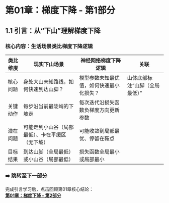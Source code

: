# 第01章：梯度下降 - 第1部分
## 1.1 引言：从“下山”理解梯度下降
### 核心内容：生活场景类比梯度下降逻辑  
| 类比维度       | 现实下山场景                                                             | 神经网络梯度下降逻辑                     | 关联                          |
|----------------|--------------------------------------------------------------------------|------------------------------------------|---------------------------------------|
| 核心问题       | 身处大山未知路线，如何快速到达山脚？                                     | 模型参数未知最优值，如何快速最小化损失？ | 山体底部标注“山脚（全局最低）”                       |
| 关键动作       | 每步沿当前最陡峭的下坡走                                                 | 每次迭代沿损失函数负梯度方向更新参数     |                      |
| 潜在问题       | 可能走到小山谷（局部最低）、卡在平缓区（无下坡）                         | 可能收敛到局部最优、停留在鞍点           |          |
| 目标结果       | 到达山脚（全局最低）或小山谷（局部最低）                                 | 损失函数全局最小或局部最小               |                   |
 
### ➡️ 跳转至下一部分  
完成引言学习后，点击回顾第01章核心结论：  
**[第01章：梯度下降 - 第2部分](chter02.md)**
